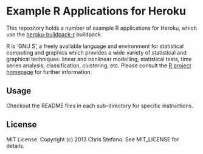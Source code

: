 # Example R Applications for Heroku

This repository holds a number of example R applications for Heroku, which use the [heroku-buildpack-r](https://github.com/virtualstaticvoid/heroku-buildpack-r) buildpack.

R is ‘GNU S’, a freely available language and environment for statistical computing and graphics which provides
a wide variety of statistical and graphical techniques: linear and nonlinear modelling, statistical tests, time
series analysis, classification, clustering, etc. Please consult
the [R project homepage](http://www.r-project.org/) for further information.

## Usage

Checkout the README files in each sub-directory for specific instructions.

## License

MIT License. Copyright (c) 2013 Chris Stefano. See MIT_LICENSE for details.
